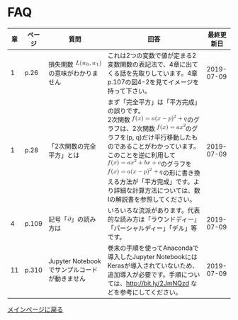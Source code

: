 # FAQ

|章  |ページ  |質問　　　　　　　|回答|最終更新日|
|---|---|---|---|---|
|1|p.26|損失関数 <img src='./images/faq-01-1.png'/> の意味がわかりません|これは2つの変数で値が定まる2変数関数の表記法で、4章に出てくる話を先取りしています。4章 p.107の図4-2を見てイメージを持って下さい。|2019-07-09|
|1|p.28|「2次関数の完全平方」とは|まず「完全平方」は「平方完成」の誤りです。<br>2次関数 <img src='./images/faq-02-1.png'>のグラフは、2次関数 <img src='./images/faq-02-2.png' />のグラフを(p, q)だけ平行移動したものであることがわかっています。このことを逆に利用して<img src='./images/faq-02-3.png'/>のグラフを<img src='./images/faq-02-1.png'/>の形に書き換える方法が「平方完成」です。より詳細な計算方法については、数Ⅰの解説書を参照してください。|2019-07-09|
|4|p.109|記号「<img src='./images/faq-03-1.png'/>」の読み方は|いろいろな流派があります。代表的な読み方は「ラウンドディー」「パーシャルディー」「デル」等です。|2019-07-09|
|11|p.310|Jupyter Notebookでサンプルコードが動きません|巻末の手順を使ってAnacondaで導入したJupyter NotebookにはKerasが導入されていないため、追加導入が必要です。手順については、http://bit.ly/2JmNQzd などを参考にしてください。|2019-07-09|

[メインページに戻る](./README.md)